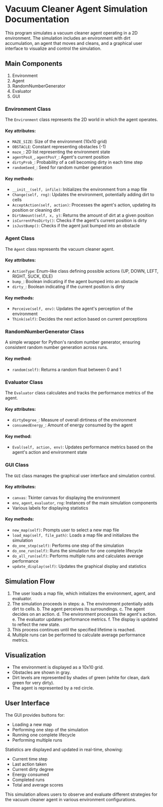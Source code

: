 # Vacuum Cleaner Agent Simulation Documentation

This program simulates a vacuum cleaner agent operating in a 2D environment. The simulation includes an environment with dirt accumulation, an agent that moves and cleans, and a graphical user interface to visualize and control the simulation.

## Main Components

1. Environment
2. Agent
3. RandomNumberGenerator
4. Evaluator
5. GUI

### Environment Class

The `Environment` class represents the 2D world in which the agent operates.

#### Key attributes:

- `MAZE_SIZE`: Size of the environment (10x10 grid)
- `OBSTACLE`: Constant representing obstacles (-1)
- `maze_`: 2D list representing the environment state
- `agentPosX_`, `agentPosY_`: Agent's current position
- `dirtyProb_`: Probability of a cell becoming dirty in each time step
- `randomSeed_`: Seed for random number generation

#### Key methods:

- `__init__(self, infile)`: Initializes the environment from a map file
- `Change(self, rng)`: Updates the environment, potentially adding dirt to cells
- `AcceptAction(self, action)`: Processes the agent's action, updating its position or cleaning dirt
- `DirtAmount(self, x, y)`: Returns the amount of dirt at a given position
- `isCurrentPosDirty()`: Checks if the agent's current position is dirty
- `isJustBump()`: Checks if the agent just bumped into an obstacle

### Agent Class

The `Agent` class represents the vacuum cleaner agent.

#### Key attributes:

- `ActionType`: Enum-like class defining possible actions (UP, DOWN, LEFT, RIGHT, SUCK, IDLE)
- `bump_`: Boolean indicating if the agent bumped into an obstacle
- `dirty_`: Boolean indicating if the current position is dirty

#### Key methods:

- `Perceive(self, env)`: Updates the agent's perception of the environment
- `Think(self)`: Decides the next action based on current perceptions

### RandomNumberGenerator Class

A simple wrapper for Python's random number generator, ensuring consistent random number generation across runs.

#### Key method:

- `random(self)`: Returns a random float between 0 and 1

### Evaluator Class

The `Evaluator` class calculates and tracks the performance metrics of the agent.

#### Key attributes:

- `dirtyDegree_`: Measure of overall dirtiness of the environment
- `consumedEnergy_`: Amount of energy consumed by the agent

#### Key method:

- `Eval(self, action, env)`: Updates performance metrics based on the agent's action and environment state

### GUI Class

The `GUI` class manages the graphical user interface and simulation control.

#### Key attributes:

- `canvas`: Tkinter canvas for displaying the environment
- `env`, `agent`, `evaluator`, `rng`: Instances of the main simulation components
- Various labels for displaying statistics

#### Key methods:

- `new_map(self)`: Prompts user to select a new map file
- `load_map(self, file_path)`: Loads a map file and initializes the simulation
- `do_one_step(self)`: Performs one step of the simulation
- `do_one_run(self)`: Runs the simulation for one complete lifecycle
- `do_all_run(self)`: Performs multiple runs and calculates average performance
- `update_display(self)`: Updates the graphical display and statistics

## Simulation Flow

1. The user loads a map file, which initializes the environment, agent, and evaluator.
2. The simulation proceeds in steps:
   a. The environment potentially adds dirt to cells.
   b. The agent perceives its surroundings.
   c. The agent decides on an action.
   d. The environment processes the agent's action.
   e. The evaluator updates performance metrics.
   f. The display is updated to reflect the new state.
3. This process continues until the specified lifetime is reached.
4. Multiple runs can be performed to calculate average performance metrics.

## Visualization

- The environment is displayed as a 10x10 grid.
- Obstacles are shown in gray.
- Dirt levels are represented by shades of green (white for clean, dark green for very dirty).
- The agent is represented by a red circle.

## User Interface

The GUI provides buttons for:

- Loading a new map
- Performing one step of the simulation
- Running one complete lifecycle
- Performing multiple runs

Statistics are displayed and updated in real-time, showing:

- Current time step
- Last action taken
- Current dirty degree
- Energy consumed
- Completed runs
- Total and average scores

This simulation allows users to observe and evaluate different strategies for the vacuum cleaner agent in various environment configurations.
